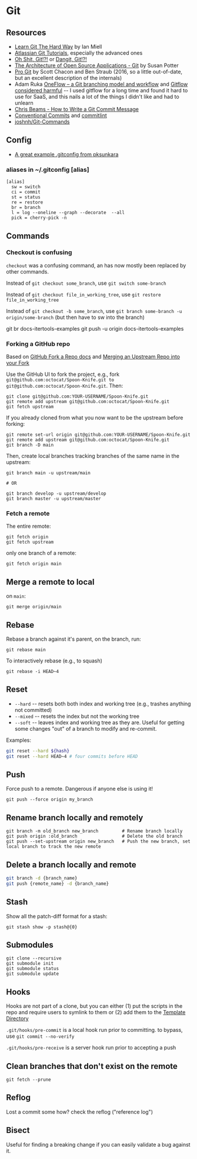 # Git

## Resources

* [Learn Git The Hard Way](https://leanpub.com/learngitthehardway) by Ian Miell
* [Atlassian Git Tutorials](https://www.atlassian.com/git/tutorials), especially the advanced ones
* [Oh Shit, Git!?!](https://ohshitgit.com/) or [Dangit, Git!?!](https://dangitgit.com/en)
* [The Architecture of Open Source Applications - Git](http://aosabook.org/en/git.html) by Susan Potter
* [Pro Git](https://git-scm.com/book/en/v2) by Scott Chacon and Ben Straub (2016, so a little out-of-date, but an excellent description of the internals)
* Adam Ruka [OneFlow – a Git branching model and workflow](https://www.endoflineblog.com/oneflow-a-git-branching-model-and-workflow) and [Gitflow considered harmful](https://www.endoflineblog.com/gitflow-considered-harmful) -- I used gitflow for a long time and found it hard to use for SaaS, and this nails a lot of the things I didn't like and had to unlearn
* [Chris Beams - How to Write a Git Commit Message](https://chris.beams.io/posts/git-commit/)
* [Conventional Commits](https://www.conventionalcommits.org/en/v1.0.0/) and [commitlint](https://github.com/conventional-changelog/commitlint)
* [joshnh/Git-Commands](https://github.com/joshnh/Git-Commands)

## Config

* [A great example .gitconfig from pksunkara](https://gist.github.com/pksunkara/988716)

### aliases in ~/.gitconfig [alias]

```
[alias]
  sw = switch
  ci = commit
  st = status
  re = restore
  br = branch
  l = log --oneline --graph --decorate  --all
  pick = cherry-pick -n
```

## Commands

### Checkout is confusing

`checkout` was a confusing command, an has now mostly been replaced by other commands.

Instead of `git checkout some_branch`, use `git switch some-branch`

Instead of `git checkout file_in_working_tree`, use `git restore file_in_working_tree`

Instead of `git checkout -b some_branch`, use `git branch some-branch -u origin/some-branch` (but then have to sw into the branch)


git br docs-itertools-examples
git push -u origin docs-itertools-examples

### Forking a GitHub repo

Based on [GitHub Fork a Repo docs](https://docs.github.com/en/github/getting-started-with-github/fork-a-repo#keep-your-fork-synced) and [Merging an Upstream Repo into your Fork](https://help.github.com/articles/merging-an-upstream-repository-into-your-fork/)

Use the GitHub UI to fork the project, e.g., fork `git@github.com:octocat/Spoon-Knife.git to` `git@github.com:octocat/Spoon-Knife.git`. Then:

```
git clone git@github.com:YOUR-USERNAME/Spoon-Knife.git
git remote add upstream git@github.com:octocat/Spoon-Knife.git
git fetch upstream
```

If you already cloned from what you now want to be the upstream before forking:

```
git remote set-url origin git@github.com:YOUR-USERNAME/Spoon-Knife.git
git remote add upstream git@github.com:octocat/Spoon-Knife.git
git branch -D main
```

Then, create local branches tracking branches of the same name in the upstream:

```
git branch main -u upstream/main

# OR

git branch develop -u upstream/develop
git branch master -u upstream/master
```

### Fetch a remote

The entire remote:
```
git fetch origin
git fetch upstream
```

only one branch of a remote:
```
git fetch origin main
```

## Merge a remote to local 
on `main`:

```
git merge origin/main
```

## Rebase

Rebase a branch against it's parent, on the branch, run:
```
git rebase main
```

To interactively rebase (e.g., to squash)

```
git rebase -i HEAD~4
```

## Reset

* `--hard` -- resets both both index and working tree (e.g., trashes anything not committed)
* `--mixed` -- resets the index but not the working tree
* `--soft` -- leaves index and working tree as they are. Useful for getting some changes "out" of a branch to modify and re-commit.

Examples:
```sh
git reset --hard ${hash}
git reset --hard HEAD~4 # four commits before HEAD
```

## Push

Force push to a remote.  Dangerous if anyone else is using it!

```
git push --force origin my_branch
```

## Rename branch locally and remotely

```
git branch -m old_branch new_branch         # Rename branch locally    
git push origin :old_branch                 # Delete the old branch    
git push --set-upstream origin new_branch   # Push the new branch, set local branch to track the new remote
```

## Delete a branch locally and remote

```sh
git branch -d {branch_name}
git push {remote_name} -d {branch_name}
```

## Stash 

Show all the patch-diff format for a stash:

```
git stash show -p stash@{0}
```

## Submodules

```
git clone --recursive 
git submodule init 
git submodule status
git submodule update
```

## Hooks

Hooks are not part of a clone, but you can either (1) put the scripts in the repo and require users to symlink to them or (2) add them to the [Template Directory](http://git-scm.com/docs/git-init#_template_directory)

`.git/hooks/pre-commit` is a local hook run prior to committing. to bypass, use `git commit --no-verify`

`.git/hooks/pre-receive` is a server hook run prior to accepting a push

## Clean branches that don't exist on the remote

```
git fetch --prune
```

## Reflog

Lost a commit some how? check the reflog ("reference log")

## Bisect

Useful for finding a breaking change if you can easily validate a bug against it. 
